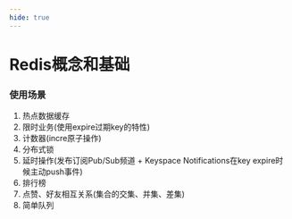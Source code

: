 ```yaml
---
hide: true
---
```

# Redis概念和基础

### 使用场景

1. 热点数据缓存
2. 限时业务(使用expire过期key的特性)
3. 计数器(incre原子操作)
4. 分布式锁
5. 延时操作(发布订阅Pub/Sub频道 + Keyspace Notifications在key expire时候主动push事件)
6. 排行榜
7. 点赞、好友相互关系(集合的交集、并集、差集)
8. 简单队列